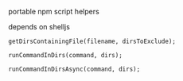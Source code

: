 portable npm script helpers

depends on shelljs

`getDirsContainingFile(filename, dirsToExclude);`

`runCommandInDirs(command, dirs);`

`runCommandInDirsAsync(command, dirs);`
